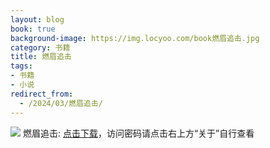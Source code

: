 ```yaml
---
layout: blog
book: true
background-image: https://img.locyoo.com/book燃眉追击.jpg
category: 书籍
title: 燃眉追击
tags:
- 书籍
- 小说
redirect_from:
  - /2024/03/燃眉追击/
---
```

![](https://img.locyoo.com/book燃眉追击.jpg)
燃眉追击: <a name = "ref1" href="https://url18.ctfile.com/f/50983618-1439916187-b64a38?p=3619">点击下载</a>，访问密码请点击右上方“关于”自行查看